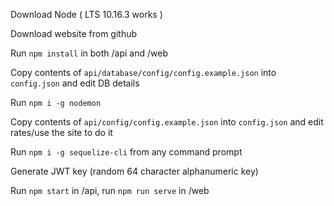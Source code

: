 Download Node ( LTS 10.16.3 works )

 Download website from github
 
Run `npm install` in both /api and /web

 Copy contents of `api/database/config/config.example.json` into `config.json` and edit DB details
 
 Run `npm i -g nodemon`
 
 Copy contents of `api/config/config.example.json` into `config.json` and edit rates/use the site to do it
 
 Run `npm i -g sequelize-cli` from any command prompt
 
 Generate JWT key (random 64 character alphanumeric key)
 
 Run `npm start` in /api, run `npm run serve` in /web
